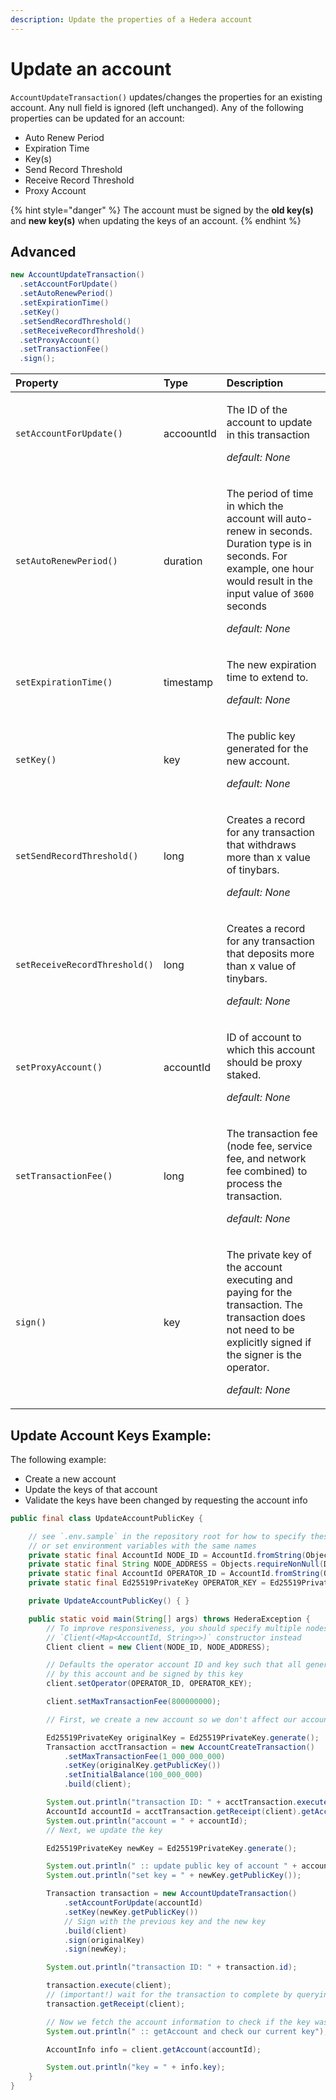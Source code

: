 ```yaml
---
description: Update the properties of a Hedera account
---
```


# Update an account

`AccountUpdateTransaction()` updates/changes the properties for an existing account. Any null field is ignored \(left unchanged\). Any of the following properties can be updated for an account:

* Auto Renew Period
* Expiration Time
* Key\(s\)
* Send Record Threshold
* Receive Record Threshold 
* Proxy Account

{% hint style="danger" %}
The account must be signed by the **old key\(s\)** and **new key\(s\)** when updating the keys of an account.
{% endhint %}



## Advanced  <a id="advanced-methods-and-descriptions"></a>

```java
new AccountUpdateTransaction()
  .setAccountForUpdate()
  .setAutoRenewPeriod()
  .setExpirationTime()
  .setKey()
  .setSendRecordThreshold()
  .setReceiveRecordThreshold()
  .setProxyAccount()
  .setTransactionFee()
  .sign();
```



<table>
  <thead>
    <tr>
      <th style="text-align:left">Property</th>
      <th style="text-align:left">Type</th>
      <th style="text-align:left">Description</th>
    </tr>
  </thead>
  <tbody>
    <tr>
      <td style="text-align:left"><code>setAccountForUpdate()</code>
      </td>
      <td style="text-align:left">accoountId</td>
      <td style="text-align:left">
        <p>The ID of the account to update in this transaction</p>
        <p><em>default:  None</em>
        </p>
        <p></p>
      </td>
    </tr>
    <tr>
      <td style="text-align:left"><code>setAutoRenewPeriod()</code>
      </td>
      <td style="text-align:left">duration</td>
      <td style="text-align:left">
        <p>The period of time in which the account will auto-renew in seconds. Duration
          type is in seconds. For example, one hour would result in the input value
          of <code>3600 </code>seconds</p>
        <p><em>default:  None</em>
        </p>
      </td>
    </tr>
    <tr>
      <td style="text-align:left"><code>setExpirationTime()</code>
      </td>
      <td style="text-align:left">timestamp</td>
      <td style="text-align:left">
        <p>The new expiration time to extend to.</p>
        <p><em>default:  None</em>
        </p>
      </td>
    </tr>
    <tr>
      <td style="text-align:left"><code>setKey()</code>
      </td>
      <td style="text-align:left">key</td>
      <td style="text-align:left">
        <p>The public key generated for the new account.</p>
        <p><em>default:  None</em>
        </p>
      </td>
    </tr>
    <tr>
      <td style="text-align:left"><code>setSendRecordThreshold()</code>
      </td>
      <td style="text-align:left">long</td>
      <td style="text-align:left">
        <p>Creates a record for any transaction that withdraws more than x value
          of tinybars.</p>
        <p><em>default:  None</em>
        </p>
      </td>
    </tr>
    <tr>
      <td style="text-align:left"><code>setReceiveRecordThreshold()</code>
      </td>
      <td style="text-align:left">long</td>
      <td style="text-align:left">
        <p>Creates a record for any transaction that deposits more than x value of
          tinybars.</p>
        <p><em>default:  None</em>
        </p>
      </td>
    </tr>
    <tr>
      <td style="text-align:left"><code>setProxyAccount()</code>
      </td>
      <td style="text-align:left">accountId</td>
      <td style="text-align:left">
        <p>ID of account to which this account should be proxy staked.</p>
        <p><em>default:  None</em>
        </p>
      </td>
    </tr>
    <tr>
      <td style="text-align:left"><code>setTransactionFee()</code>
      </td>
      <td style="text-align:left">long</td>
      <td style="text-align:left">
        <p>The transaction fee (node fee, service fee, and network fee combined)
          to process the transaction.</p>
        <p><em>default:  None</em>
        </p>
      </td>
    </tr>
    <tr>
      <td style="text-align:left"><code>sign()</code>
      </td>
      <td style="text-align:left">key</td>
      <td style="text-align:left">
        <p>The private key of the account executing and paying for the transaction.
          The transaction does not need to be explicitly signed if the signer is
          the operator.</p>
        <p><em>default:  None</em>
        </p>
      </td>
    </tr>
  </tbody>
</table>

## Update Account Keys Example:

The following example:

* Create a new account
* Update the keys of that account
* Validate the keys have been changed by requesting the account info

```java
public final class UpdateAccountPublicKey {

    // see `.env.sample` in the repository root for how to specify these values
    // or set environment variables with the same names
    private static final AccountId NODE_ID = AccountId.fromString(Objects.requireNonNull(Dotenv.load().get("NODE_ID")));
    private static final String NODE_ADDRESS = Objects.requireNonNull(Dotenv.load().get("NODE_ADDRESS"));
    private static final AccountId OPERATOR_ID = AccountId.fromString(Objects.requireNonNull(Dotenv.load().get("OPERATOR_ID")));
    private static final Ed25519PrivateKey OPERATOR_KEY = Ed25519PrivateKey.fromString(Objects.requireNonNull(Dotenv.load().get("OPERATOR_KEY")));

    private UpdateAccountPublicKey() { }

    public static void main(String[] args) throws HederaException {
        // To improve responsiveness, you should specify multiple nodes using the
        // `Client(<Map<AccountId, String>>)` constructor instead
        Client client = new Client(NODE_ID, NODE_ADDRESS);

        // Defaults the operator account ID and key such that all generated transactions will be paid for
        // by this account and be signed by this key
        client.setOperator(OPERATOR_ID, OPERATOR_KEY);

        client.setMaxTransactionFee(800000000);

        // First, we create a new account so we don't affect our account

        Ed25519PrivateKey originalKey = Ed25519PrivateKey.generate();
        Transaction acctTransaction = new AccountCreateTransaction()
            .setMaxTransactionFee(1_000_000_000)
            .setKey(originalKey.getPublicKey())
            .setInitialBalance(100_000_000)
            .build(client);

        System.out.println("transaction ID: " + acctTransaction.execute(client));
        AccountId accountId = acctTransaction.getReceipt(client).getAccountId();
        System.out.println("account = " + accountId);
        // Next, we update the key

        Ed25519PrivateKey newKey = Ed25519PrivateKey.generate();

        System.out.println(" :: update public key of account " + accountId);
        System.out.println("set key = " + newKey.getPublicKey());

        Transaction transaction = new AccountUpdateTransaction()
            .setAccountForUpdate(accountId)
            .setKey(newKey.getPublicKey())
            // Sign with the previous key and the new key
            .build(client)
            .sign(originalKey)
            .sign(newKey);

        System.out.println("transaction ID: " + transaction.id);

        transaction.execute(client);
        // (important!) wait for the transaction to complete by querying the receipt
        transaction.getReceipt(client);

        // Now we fetch the account information to check if the key was changed
        System.out.println(" :: getAccount and check our current key");

        AccountInfo info = client.getAccount(accountId);

        System.out.println("key = " + info.key);
    }
}

```

